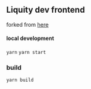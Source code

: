 ## Liquity dev frontend
forked from [here](https://github.com/liquity/dev/tree/main/packages/dev-frontend)

#### local development
`yarn`
`yarn start`

### build
`yarn build`
